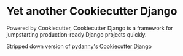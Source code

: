 # Yet another Cookiecutter Django

Powered by Cookiecutter, Cookiecutter Django is a framework for jumpstarting production-ready Django projects quickly.

Stripped down version of [pydanny's](https://github.com/pydanny) [Cookiecutter Django](https://github.com/cookiecutter/cookiecutter-django)
